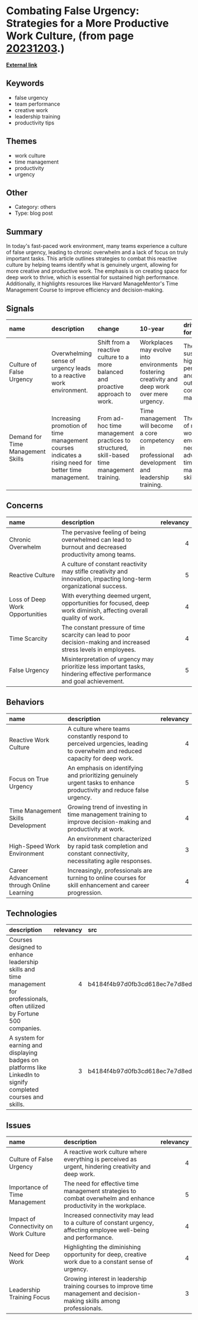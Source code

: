 # __Combating False Urgency: Strategies for a More Productive Work Culture__, (from page [20231203](https://kghosh.substack.com/p/20231203).)

__[External link](https://hbr.org/2023/10/5-tactics-to-combat-a-culture-of-false-urgency-at-work)__



## Keywords

* false urgency
* team performance
* creative work
* leadership training
* productivity tips

## Themes

* work culture
* time management
* productivity
* urgency

## Other

* Category: others
* Type: blog post

## Summary

In today's fast-paced work environment, many teams experience a culture of false urgency, leading to chronic overwhelm and a lack of focus on truly important tasks. This article outlines strategies to combat this reactive culture by helping teams identify what is genuinely urgent, allowing for more creative and productive work. The emphasis is on creating space for deep work to thrive, which is essential for sustained high performance. Additionally, it highlights resources like Harvard ManageMentor's Time Management Course to improve efficiency and decision-making.

## Signals

| name                              | description                                                                                         | change                                                                                     | 10-year                                                                                            | driving-force                                                                         |   relevancy |
|:----------------------------------|:----------------------------------------------------------------------------------------------------|:-------------------------------------------------------------------------------------------|:---------------------------------------------------------------------------------------------------|:--------------------------------------------------------------------------------------|------------:|
| Culture of False Urgency          | Overwhelming sense of urgency leads to a reactive work environment.                                 | Shift from a reactive culture to a more balanced and proactive approach to work.           | Workplaces may evolve into environments fostering creativity and deep work over mere urgency.      | The need for sustainable high performance and creative output in competitive markets. |           4 |
| Demand for Time Management Skills | Increasing promotion of time management courses indicates a rising need for better time management. | From ad-hoc time management practices to structured, skill-based time management training. | Time management will become a core competency in professional development and leadership training. | The urgency of modern work environments necessitates advanced time management skills. |           5 |

## Concerns

| name                            | description                                                                                                             |   relevancy |
|:--------------------------------|:------------------------------------------------------------------------------------------------------------------------|------------:|
| Chronic Overwhelm               | The pervasive feeling of being overwhelmed can lead to burnout and decreased productivity among teams.                  |           4 |
| Reactive Culture                | A culture of constant reactivity may stifle creativity and innovation, impacting long-term organizational success.      |           5 |
| Loss of Deep Work Opportunities | With everything deemed urgent, opportunities for focused, deep work diminish, affecting overall quality of work.        |           4 |
| Time Scarcity                   | The constant pressure of time scarcity can lead to poor decision-making and increased stress levels in employees.       |           4 |
| False Urgency                   | Misinterpretation of urgency may prioritize less important tasks, hindering effective performance and goal achievement. |           5 |

## Behaviors

| name                                       | description                                                                                                               |   relevancy |
|:-------------------------------------------|:--------------------------------------------------------------------------------------------------------------------------|------------:|
| Reactive Work Culture                      | A culture where teams constantly respond to perceived urgencies, leading to overwhelm and reduced capacity for deep work. |           4 |
| Focus on True Urgency                      | An emphasis on identifying and prioritizing genuinely urgent tasks to enhance productivity and reduce false urgency.      |           5 |
| Time Management Skills Development         | Growing trend of investing in time management training to improve decision-making and productivity at work.               |           4 |
| High-Speed Work Environment                | An environment characterized by rapid task completion and constant connectivity, necessitating agile responses.           |           3 |
| Career Advancement through Online Learning | Increasingly, professionals are turning to online courses for skill enhancement and career progression.                   |           4 |

## Technologies

| description                                                                                                                   |   relevancy | src                              |
|:------------------------------------------------------------------------------------------------------------------------------|------------:|:---------------------------------|
| Courses designed to enhance leadership skills and time management for professionals, often utilized by Fortune 500 companies. |           4 | b4184f4b97d0fb3cd618ec7e7d8ed842 |
| A system for earning and displaying badges on platforms like LinkedIn to signify completed courses and skills.                |           3 | b4184f4b97d0fb3cd618ec7e7d8ed842 |

## Issues

| name                                   | description                                                                                                                |   relevancy |
|:---------------------------------------|:---------------------------------------------------------------------------------------------------------------------------|------------:|
| Culture of False Urgency               | A reactive work culture where everything is perceived as urgent, hindering creativity and deep work.                       |           4 |
| Importance of Time Management          | The need for effective time management strategies to combat overwhelm and enhance productivity in the workplace.           |           5 |
| Impact of Connectivity on Work Culture | Increased connectivity may lead to a culture of constant urgency, affecting employee well-being and performance.           |           4 |
| Need for Deep Work                     | Highlighting the diminishing opportunity for deep, creative work due to a constant sense of urgency.                       |           4 |
| Leadership Training Focus              | Growing interest in leadership training courses to improve time management and decision-making skills among professionals. |           3 |